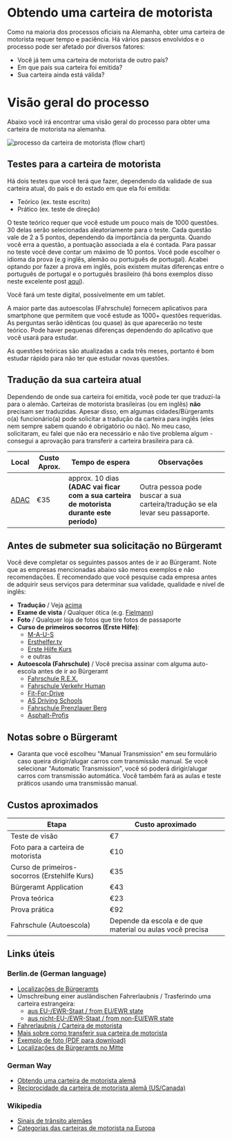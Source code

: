 # Obtendo uma carteira de motorista

Como na maioria dos processos oficiais na Alemanha, obter uma carteira de motorista requer tempo e paciência. Há vários passos envolvidos e o processo pode ser afetado por diversos fatores:

- Você já tem uma carteira de motorista de outro país?
- Em que país sua carteira foi emitida?
- Sua carteira ainda está válida?

# Visão geral do processo

Abaixo você irá encontrar uma visão geral do processo para obter uma carteira de motorista na alemanha.

![processo da carteira de motorista (flow chart)](/files/driverslicense_pt_br.png)

## Testes para a carteira de motorista

Há dois testes que você terá que fazer, dependendo da validade de sua carteira atual, do país e do estado em que ela foi emitida:

- Teórico (ex. teste escrito)
- Prático (ex. teste de direção)

O teste teórico requer que você estude um pouco mais de 1000 questões. 30 delas serão selecionadas aleatoriamente para o teste. Cada questão vale de 2 a 5 pontos, dependendo da importância da pergunta. Quando você erra a questão, a pontuação associada a ela é contada. Para passar no teste você deve contar um máximo de 10 pontos. Você pode escolher o idioma da prova (e.g inglês, alemão ou português de portugal). Acabei optando por fazer a prova em inglês, pois existem muitas diferenças entre o português de portugal e o português brasileiro (há bons exemplos disso neste excelente post [aqui](http://www.brasileiros-mundo-afora.com/2014/03/10-dicas-para-voce-conseguir-carteira.html)).

Você fará um teste digital, possivelmente em um tablet.

A maior parte das autoescolas (Fahrschule) fornecem aplicativos para smartphone que permitem que você estude as 1000+ questões requeridas. As perguntas serão idênticas (ou quase) às que aparecerão no teste teórico. Pode haver pequenas diferenças dependendo do aplicativo que você usará para estudar.

As questões teóricas são atualizadas a cada três meses, portanto é bom estudar rápido para não ter que estudar novas questões.

## Tradução da sua carteira atual

Dependendo de onde sua carteira foi emitida, você pode ter que traduzí-la para o alemão. Carteiras de motorista brasileiras (ou em inglês) **não** precisam ser traduzidas. Apesar disso, em algumas cidades/Bürgeramts o(a) funcionário(a) pode solicitar a tradução da carteira para inglês (eles nem sempre sabem quando é obrigatório ou não). No meu caso, solicitaram, eu falei que não era necessário e não tive problema algum - consegui a aprovação para transferir a carteira brasileira para cá.


| Local          | Custo Aprox. | Tempo de espera | Observações
| ------------- |------------- |------------- |------------- |
| [ADAC](https://www.adac.de/adac_vor_ort/berlin_brandenburg/verkehr_und_technik/fuehrerscheinfragen/default.aspx?ComponentId=67578&SourcePageId=61898) | €35 | approx. 10 dias **(ADAC vai ficar com a sua carteira de motorista durante este período)** | Outra pessoa pode buscar a sua carteira/tradução se ela levar seu passaporte.


## Antes de submeter sua solicitação no Bürgeramt

Você deve completar os seguintes passos antes de ir ao Bürgeramt. Note que as empresas mencionadas abaixo são meros exemplos e não recomendações. É recomendado que você pesquise cada empresa antes de adquirir seus serviços para determinar sua validade, qualidade e nível de inglês:

- **Tradução** / Veja [acima](#tradução-da-sua-carteira-atual)
- **Exame de vista** / Qualquer ótica (e.g. [Fielmann](https://www.fielmann.de))
- **Foto** / Qualquer loja de fotos que tire fotos de passaporte
- **Curso de primeiros socorros (Erste Hilfe)**:
  - [M-A-U-S](https://www.erstehilfe.de/)
  - [Ersthelfer.tv](https://www.ersthelfer.tv/reservieren/reservation/)
  - [Erste Hilfe Kurs](http://www.ersthelferkurs.de/)
  - e outras
- **Autoescola (Fahrschule)** / Você precisa assinar com alguma auto-escola antes de ir ao Bürgeramt
  - [Fahrschule R.E.X.](http://www.rexdrive.de/)
  - [Fahrschule Verkehr Human](http://www.verkehrhuman.de/)
  - [Fit-For-Drive](http://www.fit-for-drive.cc/)
  - [AS Driving Schools](http://www.as-fahrschule.de/)
  - [Fahrschule Prenzlauer Berg](http://www.fahrschule-berlin-prenzlauer-berg.de/german%20driving%20license%20home.html)
  - [Asphalt-Profis](http://www.asphalt-profis.de/)


## Notas sobre o Bürgeramt

- Garanta que você escolheu "Manual Transmission" em seu formulário caso queira dirigir/alugar carros com transmissão manual. Se você selecionar "Automatic Transmission", você só poderá dirigir/alugar carros com transmissão automática. Você também fará as aulas e teste práticos usando uma transmissão manual.

## Custos aproximados

| Etapa         | Custo aproximado |
| ------------- |------------- |
| Teste de visão | €7
| Foto para a carteira de motorista | €10
| Curso de primeiros-socorros (Erstehilfe Kurs) | €35
| Bürgeramt Application | €43
| Prova teórica | €23
| Prova prática | €92
| Fahrschule (Autoescola) | Depende da escola e de que material ou aulas você precisa


## Links úteis

### Berlin.de (German language)
- [Localizações de Bürgeramts](https://service.berlin.de/buergerberatung-aemter/)
- Umschreibung einer ausländischen Fahrerlaubnis / Trasferindo uma carteira estrangeira:
  - [aus EU-/EWR-Staat / from EU/EWR state](https://www.berlin.de/labo/mobilitaet/fahrerlaubnisse-personen-und-gueterbefoerderung/dienstleistungen/service.213924.php/dienstleistung/121598/)
  - [aus nicht-EU-/EWR-Staat / from non-EU/EWR state](https://www.berlin.de/labo/mobilitaet/fahrerlaubnisse-personen-und-gueterbefoerderung/dienstleistungen/service.213924.php/dienstleistung/327537/)
- [Fahrerlaubnis / Carteira de motorista](https://www.berlin.de/labo/mobilitaet/fahrerlaubnisse-personen-und-gueterbefoerderung/fahrerlaubnis-fuehrerschein/)
- [Mais sobre como transferir sua carteira de motorista](https://www.berlin.de/labo/mobilitaet/fahrerlaubnisse-personen-und-gueterbefoerderung/fahrerlaubnis-fuehrerschein/artikel.232531.php)
- [Exemplo de foto (PDF para download)](https://www.berlin.de/labo/_assets/kraftfahrzeugwesen/foto-mustertafel.pdf)
- [Localizações de Bürgeramts no Mitte](https://service.berlin.de/standort/123202/)

### German Way
- [Obtendo uma carteira de motorista alemã](https://www.german-way.com/for-expats/living-in-germany/german-drivers-license-reciprocity/getting-a-german-drivers-license/)
- [Reciprocidade da carteira de motorista alemã (US/Canada)](https://www.german-way.com/for-expats/living-in-germany/german-drivers-license-reciprocity/)

### Wikipedia
- [Sinais de trânsito alemães](https://en.wikipedia.org/wiki/Road_signs_in_Germany)
- [Categorias das carteiras de motorista na Europa](https://en.wikipedia.org/wiki/European_driving_licence#Categories_valid_in_all_EEA_member_states)
